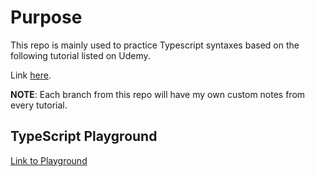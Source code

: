 # Purpose
This repo is mainly used to practice Typescript syntaxes based on the following tutorial listed on Udemy.

Link [here](https://www.udemy.com/course/learn-typescript/).

**NOTE**: Each branch from this repo will have my own custom notes from every tutorial.

## TypeScript Playground
[Link to Playground](https://www.typescriptlang.org/play)
